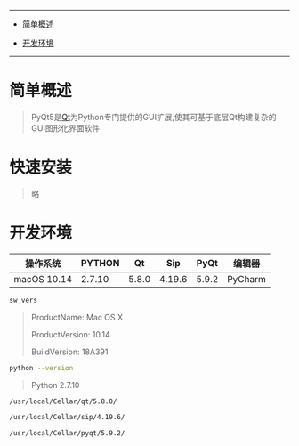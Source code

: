 ----

* [简单概述](#简单概述)

- [开发环境](#开发环境)

------



# 简单概述

> PyQt5是[Qt](#https://www.qt.io/)为Python专门提供的GUI扩展,使其可基于底层Qt构建复杂的GUI图形化界面软件

# 快速安装

> 略

# 开发环境

| 操作系统    | PYTHON | Qt    | Sip    | PyQt  | 编辑器  |
| ----------- | ------ | ----- | ------ | ----- | ------- |
| macOS 10.14 | 2.7.10 | 5.8.0 | 4.19.6 | 5.9.2 | PyCharm |

```bash
sw_vers
```

> ProductName:	Mac OS X
>
> ProductVersion:	10.14
>
> BuildVersion:	18A391

```bash
python --version
```

> Python 2.7.10

```bash
/usr/local/Cellar/qt/5.8.0/
```

```bash
/usr/local/Cellar/sip/4.19.6/
```

```bash
/usr/local/Cellar/pyqt/5.9.2/
```

